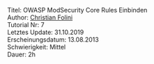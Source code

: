 Titel: OWASP ModSecurity Core Rules Einbinden  
Author: <a href="mailto:christian.folini@netnea.com">Christian Folini</a>  
Tutorial Nr: 7  
Letztes Update: 31.10.2019  
Erscheinungsdatum: 13.08.2013  
Schwierigkeit: Mittel  
Dauer: 2h  
